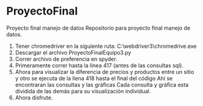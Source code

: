 # ProyectoFinal
Proyecto final manejo de datos
Repositorio para proyecto final manejo de datos. 
1) Tener chromedriver en la siguiente ruta: C:\webdriver3\chromedrive.exe 
2) Descargar el archivo ProyectoFinalEquipo3.py  
3) Correr archivo de preferencia en spyder. 
4) Primeramente correr hasta la linea 417 (antes de las consultas sql). 
5) Ahora para visualizar la diferencia de precios y productos entre un sitio y otro se ejecuta de la líena 418 hasta el final del código Ahí se encontraran las consultas y las gráficas Cada consulta y gráfica esta dividida de las demás para su visualización individual. 
6) Ahora disfrute.
